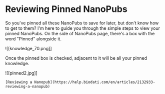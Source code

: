 # Reviewing Pinned NanoPubs

So you've pinned all these NanoPubs to save for later, but don't know how to get to them? I'm here to guide you through the simple steps to view your pinned NanoPubs.
On the side of NanoPubs page, there's a box with the word "Pinned" alongside it.

![[knowledge_70.png]]

   Once the pinned box is checked, adjacent to it will be all your pinned knowledge.

![[pinned2.jpg]]

    [Reviewing a Nanopub](https://help.biodati.com/en/articles/2132933-reviewing-a-nanopub)
